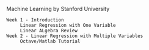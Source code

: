 Machine Learning by Stanford University

	Week 1 - Introduction
		 Linear Regression with One Variable
		 Linear ALgebra Review
	Week 2 - Linear Regression with Multiple Variables
		 Octave/Matlab Tutorial